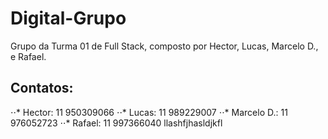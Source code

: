 # Digital-Grupo
Grupo da Turma 01 de Full Stack, composto por Hector, Lucas, Marcelo D., e Rafael.


## Contatos:

⋅⋅* Hector: 11 950309066
⋅⋅* Lucas: 11 989229007
⋅⋅* Marcelo D.: 11 976052723
⋅⋅* Rafael: 11 997366040
llashfjhasldjkfl
